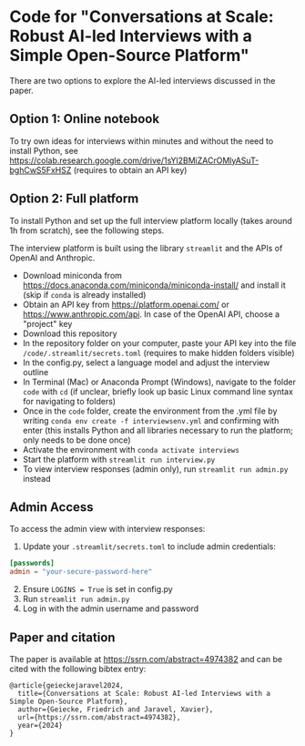 # Code for "Conversations at Scale: Robust AI-led Interviews with a Simple Open-Source Platform"

There are two options to explore the AI-led interviews discussed in the paper.

## Option 1: Online notebook

To try own ideas for interviews within minutes and without the need to install Python, see https://colab.research.google.com/drive/1sYl2BMiZACrOMlyASuT-bghCwS5FxHSZ (requires to obtain an API key)

## Option 2: Full platform

To install Python and set up the full interview platform locally (takes around 1h from scratch), see the following steps.

The interview platform is built using the library `streamlit` and the APIs of OpenAI and Anthropic.

- Download miniconda from https://docs.anaconda.com/miniconda/miniconda-install/ and install it (skip if `conda` is already installed)
- Obtain an API key from https://platform.openai.com/ or https://www.anthropic.com/api. In case of the OpenAI API, choose a "project" key
- Download this repository
- In the repository folder on your computer, paste your API key into the file `/code/.streamlit/secrets.toml` (requires to make hidden folders visible)
- In the config.py, select a language model and adjust the interview outline
- In Terminal (Mac) or Anaconda Prompt (Windows), navigate to the folder `code` with `cd` (if unclear, briefly look up basic Linux command line syntax for navigating to folders)
- Once in the `code` folder, create the environment from the .yml file by writing `conda env create -f interviewsenv.yml` and confirming with enter (this installs Python and all libraries necessary to run the platform; only needs to be done once)
- Activate the environment with `conda activate interviews`
- Start the platform with `streamlit run interview.py`
- To view interview responses (admin only), run `streamlit run admin.py` instead

## Admin Access

To access the admin view with interview responses:
1. Update your `.streamlit/secrets.toml` to include admin credentials:
```toml
[passwords]
admin = "your-secure-password-here"
```
2. Ensure `LOGINS = True` is set in config.py
3. Run `streamlit run admin.py`
4. Log in with the admin username and password


## Paper and citation

The paper is available at https://ssrn.com/abstract=4974382 and can be cited with the following bibtex entry:

```
@article{geieckejaravel2024,
  title={Conversations at Scale: Robust AI-led Interviews with a Simple Open-Source Platform},
  author={Geiecke, Friedrich and Jaravel, Xavier},
  url={https://ssrn.com/abstract=4974382},
  year={2024}
}
```
